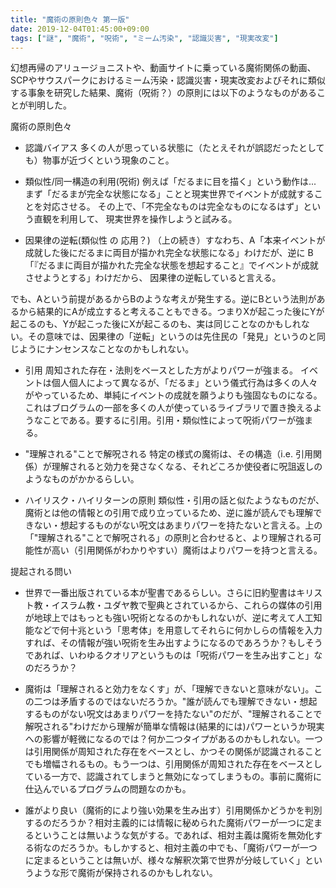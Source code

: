 ```yaml
---
title: "魔術の原則色々 第一版"
date: 2019-12-04T01:45:00+09:00
tags: ["謎", "魔術", "呪術", "ミーム汚染", "認識災害", "現実改変"]
---
```


幻想再帰のアリュージョニストや、動画サイトに乗っている魔術関係の動画、SCPやサウスパークにおけるミーム汚染・認識災害・現実改変およびそれに類似する事象を研究した結果、魔術（呪術？）の原則には以下のようなものがあることが判明した。

魔術の原則色々

- 認識バイアス
多くの人が思っている状態に（たとえそれが誤認だったとしても）物事が近づくという現象のこと。

- 類似性/同一構造の利用(呪術)
例えば「だるまに目を描く」という動作は...
まず「だるまが完全な状態になる」ことと現実世界でイベントが成就することを対応させる。
その上で、「不完全なものは完全なものになるはず」という直観を利用して、
現実世界を操作しようと試みる。

- 因果律の逆転(類似性 の 応用？)
（上の続き）すなわち、A「本来イベントが成就した後にだるまに両目が描かれ完全な状態になる」わけだが、逆に
B「『だるまに両目が描かれた完全な状態を想起すること』でイベントが成就させようとする」わけだから、
因果律の逆転していると言える。

でも、Aという前提があるからBのような考えが発生する。逆にBという法則があるから結果的にAが成立すると考えることもできる。つまりXが起こった後にYが起こるのも、Yが起こった後にXが起こるのも、実は同じことなのかもしれない。その意味では、因果律の「逆転」というのは先住民の「発見」というのと同じようにナンセンスなことなのかもしれない。

- 引用
周知された存在・法則をベースとした方がよりパワーが強まる。
イベントは個人個人によって異なるが、「だるま」という儀式行為は多くの人々がやっているため、単純にイベントの成就を願うよりも強固なものになる。これはブログラムの一部を多くの人が使っているライブラリで置き換えるようなことである。要するに引用。引用・類似性によって呪術パワーが強まる。

- "理解される"ことで解呪される
特定の様式の魔術は、その構造（i.e. 引用関係）が理解されると効力を発さなくなる、それどころか使役者に呪詛返しのようなものがかかるらしい。

- ハイリスク・ハイリターンの原則
類似性・引用の話と似たようなものだが、魔術とは他の情報との引用で成り立っているため、逆に誰が読んでも理解できない・想起するものがない呪文はあまりパワーを持たないと言える。上の「"理解される"ことで解呪される」の原則と合わせると、より理解される可能性が高い（引用関係がわかりやすい）魔術はよりパワーを持つと言える。

提起される問い

- 世界で一番出版されている本が聖書であるらしい。さらに旧約聖書はキリスト教・イスラム教・ユダヤ教で聖典とされているから、これらの媒体の引用が地球上ではもっとも強い呪術となるのかもしれないが、逆に考えて人工知能などで何十兆という「思考体」を用意してそれらに何かしらの情報を入力すれば、その情報が強い呪術を生み出すようになるのであろうか？もしそうであれば、いわゆるクオリアというものは「呪術パワーを生み出すこと」なのだろうか？

- 魔術は「理解されると効力をなくす」が、「理解できないと意味がない」。この二つは矛盾するのではないだろうか。"誰が読んでも理解できない・想起するものがない呪文はあまりパワーを持たない"のだが、"理解されることで解呪される"わけだから理解が簡単な情報は(結果的には)パワーというか現実への影響が軽微になるのでは？何か二つタイプがあるのかもしれない。一つは引用関係が周知された存在をベースとし、かつその関係が認識されることでも増幅されるもの。もう一つは、引用関係が周知された存在をベースとしている一方で、認識されてしまうと無効になってしまうもの。事前に魔術に仕込んでいるプログラムの問題なのかも。

- 誰がより良い（魔術的により強い効果を生み出す）引用関係かどうかを判別するのだろうか？相対主義的には情報に秘められた魔術パワーが一つに定まるということは無いような気がする。であれば、相対主義は魔術を無効化する術なのだろうか。もしかすると、相対主義の中でも、「魔術パワーが一つに定まるということは無いが、様々な解釈次第で世界が分岐していく」というような形で魔術が保持されるのかもしれない。
